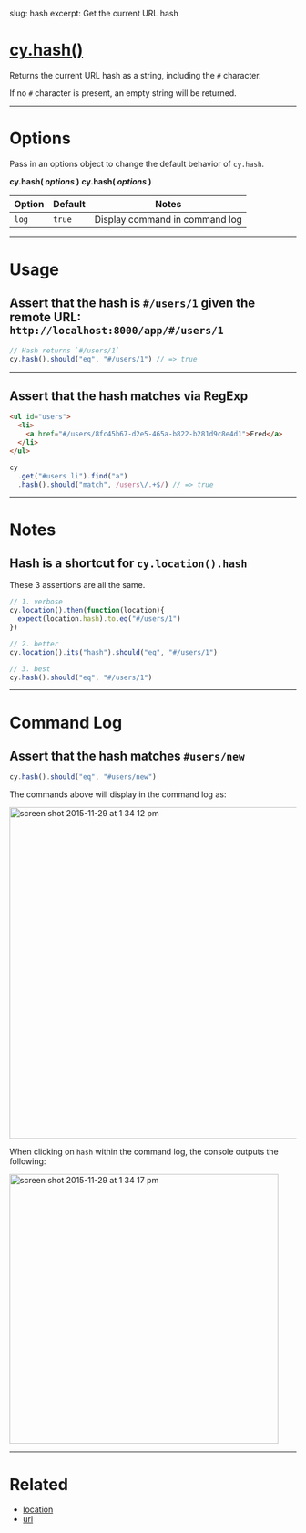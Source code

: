 slug: hash
excerpt: Get the current URL hash

# [cy.hash()](#usage)

Returns the current URL hash as a string, including the `#` character.

If no `#` character is present, an empty string will be returned.

***

# Options

Pass in an options object to change the default behavior of `cy.hash`.

**cy.hash( *options* )**
**cy.hash( *options* )**

Option | Default | Notes
--- | --- | ---
`log` | `true` | Display command in command log

***

# Usage

## Assert that the hash is `#/users/1` given the remote URL: `http://localhost:8000/app/#/users/1`

```javascript
// Hash returns `#/users/1`
cy.hash().should("eq", "#/users/1") // => true
```

***

## Assert that the hash matches via RegExp

```html
<ul id="users">
  <li>
    <a href="#/users/8fc45b67-d2e5-465a-b822-b281d9c8e4d1">Fred</a>
  </li>
</ul>
```

```javascript
cy
  .get("#users li").find("a")
  .hash().should("match", /users\/.+$/) // => true
```

***

# Notes

## Hash is a shortcut for `cy.location().hash`

These 3 assertions are all the same.

```javascript
// 1. verbose
cy.location().then(function(location){
  expect(location.hash).to.eq("#/users/1")
})

// 2. better
cy.location().its("hash").should("eq", "#/users/1")

// 3. best
cy.hash().should("eq", "#/users/1")
```

***

# Command Log

## Assert that the hash matches `#users/new`

```javascript
cy.hash().should("eq", "#users/new")
```

The commands above will display in the command log as:

<img width="581" alt="screen shot 2015-11-29 at 1 34 12 pm" src="https://cloud.githubusercontent.com/assets/1271364/11459152/ed737be4-969d-11e5-823e-1d12cd7d03b1.png">

When clicking on `hash` within the command log, the console outputs the following:

<img width="472" alt="screen shot 2015-11-29 at 1 34 17 pm" src="https://cloud.githubusercontent.com/assets/1271364/11459153/f0aa6476-969d-11e5-9851-302957f9eb0f.png">


***

# Related

- [location](https://on.cypress.io/api/location)
- [url](https://on.cypress.io/api/url)
